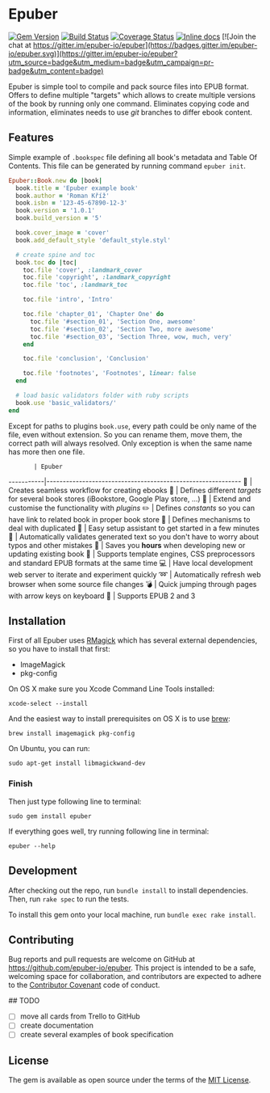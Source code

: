 # Epuber

[![Gem Version](https://badge.fury.io/rb/epuber.svg)](http://badge.fury.io/rb/epuber) [![Build Status](https://travis-ci.org/epuber-io/epuber.svg?branch=master)](https://travis-ci.org/epuber-io/epuber) [![Coverage Status](https://coveralls.io/repos/epuber-io/epuber/badge.svg?branch=master&service=github)](https://coveralls.io/github/epuber-io/epuber?branch=master) [![Inline docs](http://inch-ci.org/github/epuber-io/epuber.svg?branch=master)](http://inch-ci.org/github/epuber-io/epuber) [![Join the chat at https://gitter.im/epuber-io/epuber](https://badges.gitter.im/epuber-io/epuber.svg)](https://gitter.im/epuber-io/epuber?utm_source=badge&utm_medium=badge&utm_campaign=pr-badge&utm_content=badge)

Epuber is simple tool to compile and pack source files into EPUB format. Offers to define multiple "targets" which allows to create multiple versions of the book by running only one command. Eliminates copying code and information, eliminates needs to use _git_ branches to differ ebook content.


## Features

Simple example of `.bookspec` file defining all book's metadata and Table Of Contents. This file can be generated by running command `epuber init`.

```ruby
Epuber::Book.new do |book|
  book.title = 'Epuber example book'
  book.author = 'Roman Kříž'
  book.isbn = '123-45-67890-12-3'
  book.version = '1.0.1'
  book.build_version = '5'

  book.cover_image = 'cover'
  book.add_default_style 'default_style.styl'

  # create spine and toc
  book.toc do |toc|
    toc.file 'cover', :landmark_cover
    toc.file 'copyright', :landmark_copyright
    toc.file 'toc', :landmark_toc

    toc.file 'intro', 'Intro'

    toc.file 'chapter_01', 'Chapter One' do
      toc.file '#section_01', 'Section One, awesome'
      toc.file '#section_02', 'Section Two, more awesome'
      toc.file '#section_03', 'Section Three, wow, much, very'
    end

    toc.file 'conclusion', 'Conclusion'

    toc.file 'footnotes', 'Footnotes', linear: false
  end

  # load basic validators folder with ruby scripts
  book.use 'basic_validators/'
end
```

Except for paths to plugins `book.use`, every path could be only name of the file, even without extension. So you can rename them, move them, the correct path will always resolved. Only exception is when the same name has more then one file.

           | Epuber
-----------|------------------------------------------------------------
:book:     | Creates seamless workflow for creating ebooks
:monorail: | Defines different _targets_ for several book stores (iBookstore, Google Play store, ...)
:wrench:   | Extend and customise the functionality with _plugins_
:pencil2:  | Defines _constants_ so you can have link to related book in proper book store
:pencil:   | Defines mechanisms to deal with duplicated 
:tophat:   | Easy setup assistant to get started in a few minutes
:ghost:    | Automatically validates generated text so you don't have to worry about typos and other mistakes
:rocket:   | Saves you **hours** when developing new or updating existing book
:page_with_curl: | Supports template engines, CSS preprocessors and standard EPUB formats at the same time
:computer: | Have local development web server to iterate and experiment quickly
:loop:     | Automatically refresh web browser when some source file changes
:bomb:     | Quick jumping through pages with arrow keys on keyboard
:closed_book: | Supports EPUB 2 and 3


## Installation

First of all Epuber uses [RMagick](https://github.com/rmagick/rmagick) which has several external dependencies, so you have to install that first:

- ImageMagick
- pkg-config

On OS X make sure you Xcode Command Line Tools installed:
    
    xcode-select --install

And the easiest way to install prerequisites on OS X is to use [brew](http://brew.sh):

    brew install imagemagick pkg-config

On Ubuntu, you can run:

    sudo apt-get install libmagickwand-dev


### Finish

Then just type following line to terminal:

    sudo gem install epuber

If everything goes well, try running following line in terminal:

    epuber --help


## Development

After checking out the repo, run `bundle install` to install dependencies. Then, run `rake spec` to run the tests.

To install this gem onto your local machine, run `bundle exec rake install`.


## Contributing

Bug reports and pull requests are welcome on GitHub at https://github.com/epuber-io/epuber. This project is intended to be a safe, welcoming space for collaboration, and contributors are expected to adhere to the [Contributor Covenant](contributor-covenant.org) code of conduct.


## TODO

- [ ] move all cards from Trello to GitHub
- [ ] create documentation 
- [ ] create several examples of book specification

## License

The gem is available as open source under the terms of the [MIT License](http://opensource.org/licenses/MIT).
